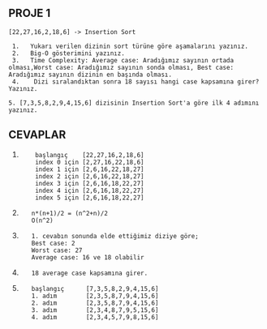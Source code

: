 
## PROJE 1 
```
[22,27,16,2,18,6] -> Insertion Sort

 1.   Yukarı verilen dizinin sort türüne göre aşamalarını yazınız.
 2.   Big-O gösterimini yazınız.
 3.   Time Complexity: Average case: Aradığımız sayının ortada olması,Worst case: Aradığımız sayının sonda olması, Best case: Aradığımız sayının dizinin en başında olması.
 4.    Dizi sıralandıktan sonra 18 sayısı hangi case kapsamına girer? Yazınız.

5. [7,3,5,8,2,9,4,15,6] dizisinin Insertion Sort'a göre ilk 4 adımını yazınız.
```

## CEVAPLAR

1.         başlangıç    [22,27,16,2,18,6]  
           index 0 için [2,27,16,22,18,6]
           index 1 için [2,6,16,22,18,27]
           index 2 için [2,6,16,22,18,27]
           index 3 için [2,6,16,18,22,27]
           index 4 için [2,6,16,18,22,27]
           index 5 için [2,6,16,18,22,27]

2.        n*(n+1)/2 = (n^2+n)/2 
          O(n^2) 

3.        1. cevabın sonunda elde ettiğimiz diziye göre;
          Best case: 2
          Worst case: 27
          Average case: 16 ve 18 olabilir

4.        18 average case kapsamına girer.

5.        başlangıç      [7,3,5,8,2,9,4,15,6]
          1. adım        [2,3,5,8,7,9,4,15,6]
          2. adım        [2,3,5,8,7,9,4,15,6]
          3. adım        [2,3,4,8,7,9,5,15,6]
          4. adım        [2,3,4,5,7,9,8,15,6]









